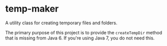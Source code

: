 temp-maker
==========

A utility class for creating temporary files and folders.

The primary purpose of this project is to provide the
```createTempDir``` method that is missing from Java 6.
If you're using Java 7, you do not need this.

